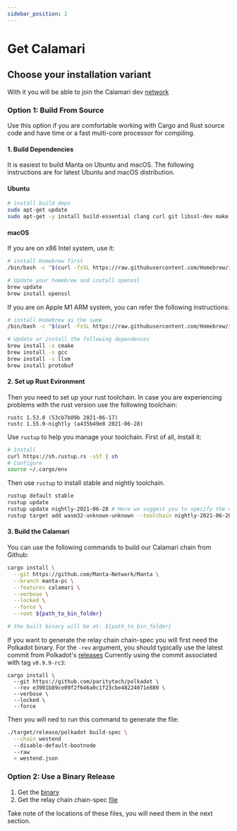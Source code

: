 ```yaml
---
sidebar_position: 2
---
```


# Get Calamari

## Choose your installation variant

With it you will be able to join the Calamari dev [network](https://telemetry.manta.systems/#/Calamari-Parachain%20Development)

### Option 1: Build From Source

Use this option if you are comfortable working with Cargo and Rust source code and have time or a fast multi-core processor for compiling.

#### **1. Build Dependencies**

It is easiest to build Manta on Ubuntu and macOS. The following instructions are for latest Ubuntu and macOS distribution.

#### **Ubuntu**

```bash
# install build deps
sudo apt-get update
sudo apt-get -y install build-essential clang curl git libssl-dev make pkg-config
```

#### **macOS**
If you are on x86 Intel system, use it:
```bash
# install Homebrew first
/bin/bash -c "$(curl -fsSL https://raw.githubusercontent.com/Homebrew/install/master/install.sh)"

# Update your homebrew and install openssl
brew update
brew install openssl
```

If you are on Apple M1 ARM system, you can refer the following instructions:

```bash
# install Homebrew as the same
/bin/bash -c "$(curl -fsSL https://raw.githubusercontent.com/Homebrew/install/HEAD/install.sh)"

# Update or install the following dependences
brew install -s cmake
brew install -s gcc
brew install -s llvm
brew install protobuf
```
#### **2. Set up Rust Evironment**
Then you need to set up your rust toolchain. In case you are experiencing problems with the rust version use the following toolchain:

```
rustc 1.53.0 (53cb7b09b 2021-06-17)
rustc 1.55.0-nightly (a435b49e8 2021-06-28)
```

Use `rustup` to help you manage your toolchain. First of all, install it:
```bash
# Install
curl https://sh.rustup.rs -sSf | sh
# Configure
source ~/.cargo/env
```

Then use `rustup` to install stable and nightly toolchain. 
```bash
rustup default stable
rustup update
rustup update nightly-2021-06-28 # Here we suggest you to specify the nightly version
rustup target add wasm32-unknown-unknown --toolchain nightly-2021-06-28
```
#### **3. Build the Calamari**
You can use the following commands to build our Calamari chain from Github:
```bash
cargo install \
  --git https://github.com/Manta-Network/Manta \
  --branch manta-pc \
  --features calamari \
  --verbose \
  --locked \
  --force \
  --root ${path_to_bin_folder}

# the built binary will be at: ${path_to_bin_folder}
```



If you want to generate the relay chain chain-spec you will first need the Polkadot binary.
For the ``-rev`` argument, you should typically use the latest commit from Polkadot's [releases](https://github.com/paritytech/polkadot/releases)
Currently using the commit associated with tag ``v0.9.9-rc3``:

```
cargo install \
  --git https://github.com/paritytech/polkadot \
  --rev e3901b89ce09f2f646a0c1f23cbe48224071e880 \
  --verbose \
  --locked \
  --force
```

Then you will ned to run this command to generate the file:

```bash
./target/release/polkadot build-spec \
  --chain westend
  --disable-default-bootnode
  --raw 
  > westend.json
```

### Option 2: Use a Binary Release
1. Get the [binary](https://github.com/Manta-Network/Manta/releases/download/v3.0.1-dd09840/calamari-pc)
2. Get the relay chain chain-spec [file](https://github.com/paritytech/polkadot/blob/master/node/service/res/westend.json)

Take note of the locations of these files, you will need them in the next section.